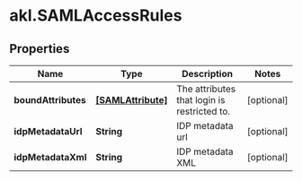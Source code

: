 # akl.SAMLAccessRules

## Properties

Name | Type | Description | Notes
------------ | ------------- | ------------- | -------------
**boundAttributes** | [**[SAMLAttribute]**](SAMLAttribute.md) | The attributes that login is restricted to. | [optional] 
**idpMetadataUrl** | **String** | IDP metadata url | [optional] 
**idpMetadataXml** | **String** | IDP metadata XML | [optional] 


